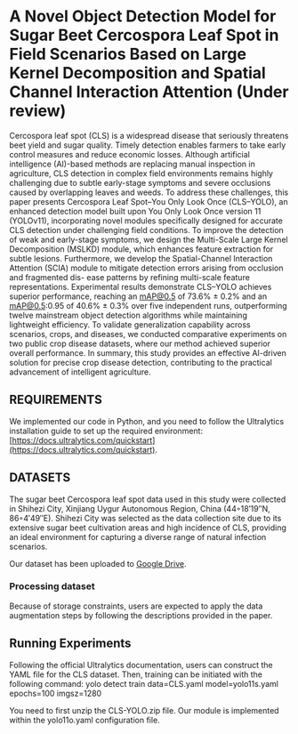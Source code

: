 # A Novel Object Detection Model for Sugar Beet Cercospora Leaf Spot in Field Scenarios Based on Large Kernel Decomposition and Spatial Channel Interaction Attention (Under review)

Cercospora leaf spot (CLS) is a widespread disease that seriously threatens beet yield and sugar quality. Timely detection enables farmers to take early control measures and reduce economic losses. Although artificial intelligence (AI)-based methods are replacing manual inspection in agriculture, CLS detection in complex field environments remains highly challenging due to subtle early-stage symptoms and severe occlusions caused by overlapping leaves and weeds. To address these challenges, this paper presents Cercospora Leaf Spot–You Only Look Once (CLS–YOLO), an enhanced detection model built upon You Only Look Once version 11 (YOLOv11), incorporating novel modules specifically designed for accurate CLS detection under challenging field conditions. To improve the detection of weak and early-stage symptoms, we design the Multi-Scale Large Kernel Decomposition (MSLKD) module, which enhances feature extraction for subtle lesions. Furthermore, we develop the Spatial-Channel Interaction Attention (SCIA) module to mitigate detection errors arising from occlusion and fragmented dis- ease patterns by refining multi-scale feature representations. Experimental results demonstrate CLS–YOLO achieves superior performance, reaching an mAP@0.5 of 73.6% ± 0.2% and an mAP@0.5:0.95 of 40.6% ± 0.3% over five independent runs, outperforming twelve mainstream object detection algorithms while maintaining lightweight efficiency. To validate generalization capability across scenarios, crops, and diseases, we conducted comparative experiments on two public crop disease datasets, where our method achieved superior overall performance. In summary, this study provides an effective AI-driven solution for precise crop disease detection, contributing to the practical advancement of intelligent agriculture.

## REQUIREMENTS
We implemented our code in Python, and you need to follow the Ultralytics installation guide to set up the required environment: [https://docs.ultralytics.com/quickstart](https://docs.ultralytics.com/quickstart).

## DATASETS
The sugar beet Cercospora leaf spot data used in this study were collected in Shihezi City, Xinjiang Uygur Autonomous Region, China (44◦18′19′′N, 86◦4′49′′E). Shihezi City was selected as the data collection site due to its extensive sugar beet cultivation areas and high incidence of CLS, providing an ideal environment for capturing a diverse range of natural infection scenarios.

Our dataset has been uploaded to [Google Drive](https://drive.google.com/drive/folders/1nsIK0I0ZrUTsJPf-d21hOPyw3DMudYFB?usp=drive_link).

### Processing dataset
Because of storage constraints, users are expected to apply the data augmentation steps by following the descriptions provided in the paper.

## Running Experiments 
Following the official Ultralytics documentation, users can construct the YAML file for the CLS dataset. Then, training can be initiated with the following command: yolo detect train data=CLS.yaml model=yolo11s.yaml epochs=100 imgsz=1280

You need to first unzip the CLS-YOLO.zip file. Our module is implemented within the yolo11o.yaml configuration file.
